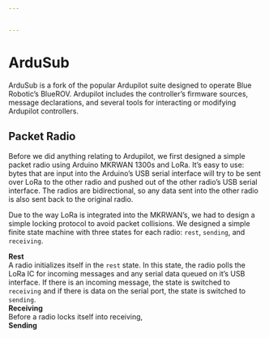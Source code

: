 ```yaml
---


---
```


<h1 id="ardusub">ArduSub</h1>
<p>ArduSub is a fork of the popular Ardupilot suite designed to operate Blue Robotic’s BlueROV. Ardupilot includes the controller’s firmware sources, message declarations, and several tools for interacting or modifying Ardupilot controllers.</p>
<h2 id="packet-radio">Packet Radio</h2>
<p>Before we did anything relating to Ardupilot, we first designed a simple packet radio using Arduino MKRWAN 1300s and LoRa. It’s easy to use: bytes that are input into the Arduino’s USB serial interface will try to be sent over LoRa to the other radio and pushed out of the other radio’s USB serial interface. The radios are bidirectional, so any data sent into the other radio is also sent back to the original radio.</p>
<p>Due to the way LoRa is integrated into the MKRWAN’s, we had to design a simple locking protocol to avoid packet collisions. We designed a simple finite state machine with three states for each radio: <code>rest</code>, <code>sending</code>, and <code>receiving</code>.</p>
<p><strong>Rest</strong><br>
A radio initializes itself in the <code>rest</code> state. In this state, the radio polls the LoRa IC for incoming messages and any serial data queued on it’s USB interface. If there is an incoming message, the state is switched to <code>receiving</code> and if there is data on the serial port, the state is switched to <code>sending</code>.<br>
<strong>Receiving</strong><br>
Before a radio locks itself into receiving,<br>
<strong>Sending</strong></p>


